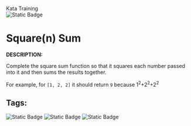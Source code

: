 Kata Training <br>
![Static Badge](https://img.shields.io/badge/8kyu%20-%20black?style=flat&logo=codewars&labelColor=B1361E&color=black)

# Square(n) Sum

**DESCRIPTION:**

Complete the square sum function so that it squares each number passed into it and then sums the results together.

For example, for `[1, 2, 2]` it should return `9` because 1<sup>2</sup>+2<sup>2</sup>+2<sup>2</sup>

## Tags:

![Static Badge](https://img.shields.io/badge/fundamentals%20-%20purple?style=plastic) ![Static Badge](https://img.shields.io/badge/arrays%20-%20dodgerblue?style=plastic) ![Static Badge](https://img.shields.io/badge/lists%20-%20limegreen?style=plastic)